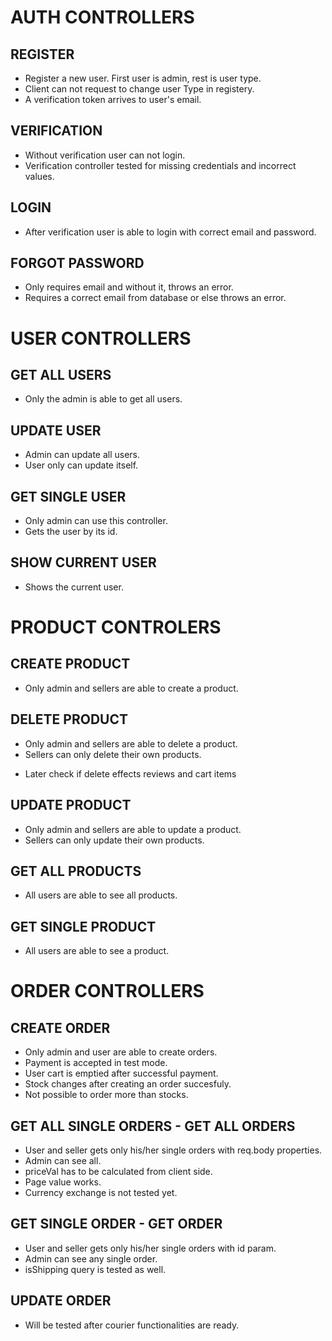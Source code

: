 # AUTH CONTROLLERS

## REGISTER

- Register a new user. First user is admin, rest is user type.
- Client can not request to change user Type in registery.
- A verification token arrives to user's email.

## VERIFICATION

- Without verification user can not login.
- Verification controller tested for missing credentials and incorrect values.

## LOGIN

- After verification user is able to login with correct email and password.

## FORGOT PASSWORD

- Only requires email and without it, throws an error.
- Requires a correct email from database or else throws an error.

# USER CONTROLLERS

## GET ALL USERS

- Only the admin is able to get all users.

## UPDATE USER

- Admin can update all users.
- User only can update itself.

## GET SINGLE USER

- Only admin can use this controller.
- Gets the user by its id.

## SHOW CURRENT USER

- Shows the current user.

# PRODUCT CONTROLERS

## CREATE PRODUCT

- Only admin and sellers are able to create a product.

## DELETE PRODUCT

- Only admin and sellers are able to delete a product.
- Sellers can only delete their own products.
<!-- ! -->
- Later check if delete effects reviews and cart items

## UPDATE PRODUCT

- Only admin and sellers are able to update a product.
- Sellers can only update their own products.

## GET ALL PRODUCTS

- All users are able to see all products.

## GET SINGLE PRODUCT

- All users are able to see a product.

# ORDER CONTROLLERS

## CREATE ORDER

- Only admin and user are able to create orders.
- Payment is accepted in test mode.
- User cart is emptied after successful payment.
- Stock changes after creating an order succesfuly.
- Not possible to order more than stocks.

## GET ALL SINGLE ORDERS - GET ALL ORDERS

- User and seller gets only his/her single orders with req.body properties.
- Admin can see all.
- priceVal has to be calculated from client side.
- Page value works.
- Currency exchange is not tested yet.

## GET SINGLE ORDER - GET ORDER

- User and seller gets only his/her single orders with id param.
- Admin can see any single order.
- isShipping query is tested as well.

## UPDATE ORDER

- Will be tested after courier functionalities are ready.
